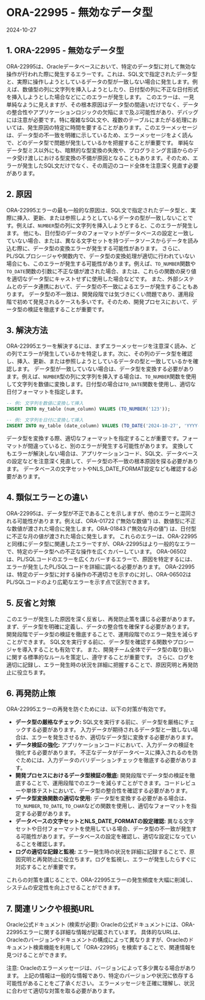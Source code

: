 # ORA-22995 - 無効なデータ型

2024-10-27

## 1. ORA-22995 - 無効なデータ型

ORA-22995は、Oracleデータベースにおいて、特定のデータ型に対して無効な操作が行われた際に発生するエラーです。これは、SQL文で指定されたデータ型と、実際に操作しようとしているデータの型が一致しない場合に発生します。例えば、数値型の列に文字列を挿入しようとしたり、日付型の列に不正な日付形式を挿入しようとした場合などにこのエラーが発生します。  このエラーは、一見単純なように見えますが、その根本原因はデータ型の間違いだけでなく、データの整合性やアプリケーションロジックの欠陥にまで及ぶ可能性があり、デバッグには注意が必要です。特に複雑なSQL文や、複数のテーブルにまたがる処理においては、発生原因の特定に時間を要することがあります。このエラーメッセージは、データ型の不一致を明確に示しているため、エラーメッセージをよく読んで、どのデータ型で問題が発生しているかを把握することが重要です。  単純なデータ型ミス以外にも、暗黙的な型変換の失敗や、プログラミング言語からのデータ受け渡しにおける型変換の不備が原因となることもあります。そのため、エラーが発生したSQL文だけでなく、その周辺のコード全体を注意深く見直す必要があります。


## 2. 原因

ORA-22995エラーの最も一般的な原因は、SQL文で指定されたデータ型と、実際に挿入、更新、または参照しようとしているデータの型が一致しないことです。例えば、`NUMBER`型の列に文字列を挿入しようとすると、このエラーが発生します。  他にも、日付型のデータのフォーマットがデータベースの設定と一致していない場合、または、異なる文字セットを持つデータソースからデータを読み込む際に、データ型の変換エラーが発生する可能性があります。  さらに、PL/SQLプロシージャや関数内で、データ型の変換処理が適切に行われていない場合にも、このエラーが発生する可能性があります。例えば、`TO_NUMBER`関数や`TO_DATE`関数の引数に不正な値が渡された場合、または、これらの関数の戻り値を適切なデータ型にキャストせずに使用した場合などです。  また、外部システムとのデータ連携において、データ型の不一致によるエラーが発生することもあります。  データ型の不一致は、開発段階では気づきにくい問題であり、運用段階で初めて発見されるケースも多いです。そのため、開発プロセスにおいて、データ型の検証を徹底することが重要です。


## 3. 解決方法

ORA-22995エラーを解決するには、まずエラーメッセージを注意深く読み、どの列でエラーが発生しているかを特定します。次に、その列のデータ型を確認し、挿入、更新、または参照しようとしているデータの型と一致しているかを確認します。  データ型が一致していない場合は、データ型を変換する必要があります。例えば、`NUMBER`型の列に文字列を挿入する場合は、`TO_NUMBER`関数を使用して文字列を数値に変換します。日付型の場合は`TO_DATE`関数を使用し、適切な日付フォーマットを指定します。

```sql
-- 例: 文字列を数値に変換して挿入
INSERT INTO my_table (num_column) VALUES (TO_NUMBER('123'));

-- 例: 文字列を日付に変換して挿入
INSERT INTO my_table (date_column) VALUES (TO_DATE('2024-10-27', 'YYYY-MM-DD'));
```

データ型を変換する際、適切なフォーマットを指定することが重要です。フォーマットが間違っていると、別のエラーが発生する可能性があります。  変換してもエラーが解決しない場合は、アプリケーションコード、SQL文、データベースの設定などを注意深く見直して、データ型の不一致の根本原因を探る必要があります。 データベースの文字セットやNLS_DATE_FORMAT設定なども確認する必要があります。


## 4. 類似エラーとの違い

ORA-22995は、データ型が不正であることを示しますが、他のエラーと混同される可能性があります。例えば、ORA-01722 ("無効な数値") は、数値型に不正な数値が渡された場合に発生します。ORA-01843 ("無効な月の値") は、日付型に不正な月の値が渡された場合に発生します。  これらのエラーは、ORA-22995と同様にデータ型に関連したエラーですが、ORA-22995はより一般的なエラーで、特定のデータ型への不正な操作を広くカバーしています。  ORA-06502 は、PL/SQLコードのエラーを広くカバーするエラーで、原因を特定するには、エラーが発生したPL/SQLコードを詳細に調べる必要があります。  ORA-22995は、特定のデータ型に対する操作の不適切さを示すのに対し、ORA-06502はPL/SQLコードのより広範なエラーを示す点で区別できます。


## 5. 反省と対策

このエラーが発生した原因を深く反省し、再発防止策を講じる必要があります。まず、データ型を明確に定義し、データの整合性を確保する必要があります。  開発段階でデータ型の検証を徹底することで、運用段階でのエラー発生を減らすことができます。  SQL文を実行する前に、データ型を確認する関数やプロシージャを導入することも有効です。  また、開発チーム全体でデータ型の取り扱いに関する標準的なルールを策定し、遵守することが重要です。  さらに、ログを適切に記録し、エラー発生時の状況を詳細に把握することで、原因究明と再発防止に役立ちます。


## 6. 再発防止策

ORA-22995エラーの再発を防ぐためには、以下の対策が有効です。

* **データ型の厳格なチェック:**  SQL文を実行する前に、データ型を厳格にチェックする必要があります。  入力データが期待されるデータ型と一致しない場合は、エラーを発生させるか、適切なデータ型に変換する必要があります。
* **データ検証の強化:** アプリケーションコードにおいて、入力データの検証を強化する必要があります。  不正なデータがデータベースに挿入されるのを防ぐためには、入力データのバリデーションチェックを徹底する必要があります。
* **開発プロセスにおけるデータ型検証の徹底:** 開発段階でデータ型の検証を徹底することで、運用段階でのエラーを減らすことができます。コードレビューや単体テストにおいて、データ型の整合性を確認する必要があります。
* **データ型変換関数の適切な使用:** データ型を変換する必要がある場合は、`TO_NUMBER`, `TO_DATE`, `TO_CHAR`などの関数を使用し、適切なフォーマットを指定する必要があります。
* **データベースの文字セットとNLS_DATE_FORMATの設定確認:**  異なる文字セットや日付フォーマットを使用している場合、データ型の不一致が発生する可能性があります。データベースの設定を確認し、適切な設定になっていることを確認します。
* **ログの適切な記録と監視:** エラー発生時の状況を詳細に記録することで、原因究明と再発防止に役立ちます。ログを監視し、エラーが発生したらすぐに対応することが重要です。

これらの対策を講じることで、ORA-22995エラーの発生頻度を大幅に削減し、システムの安定性を向上させることができます。


## 7. 関連リンクや根拠URL

Oracle公式ドキュメント (検索が必要):  Oracleの公式ドキュメントには、ORA-22995エラーに関する詳細な情報が記載されています。  具体的なURLは、Oracleのバージョンやドキュメントの構成によって異なりますが、Oracleのドキュメント検索機能を利用して「ORA-22995」を検索することで、関連情報を見つけることができます。


注意:  Oracleのエラーメッセージは、バージョンによって多少異なる場合があります。  上記の情報は一般的な情報であり、特定のバージョンや状況に依存する可能性があることをご了承ください。  エラーメッセージを正確に理解し、状況に合わせて適切な対策を取る必要があります。